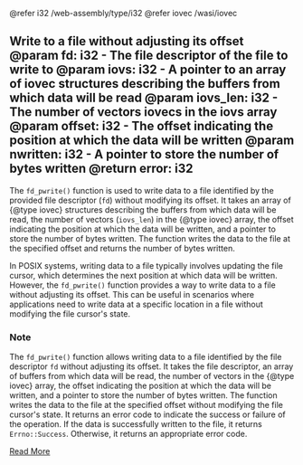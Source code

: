 @refer i32 /web-assembly/type/i32
@refer iovec /wasi/iovec

Write to a file without adjusting its offset
@param fd: i32 - The file descriptor of the file to write to
@param iovs: i32 - A pointer to an array of iovec structures describing the buffers from which data will be read
@param iovs_len: i32 - The number of vectors iovecs in the iovs array
@param offset: i32 - The offset indicating the position at which the data will be written
@param nwritten: i32 - A pointer to store the number of bytes written
@return error: i32
---

The `fd_pwrite()` function is used to write data to a file identified by the provided file descriptor (`fd`) without modifying its offset. It takes an array of {@type iovec} structures describing the buffers from which data will be read, the number of vectors (`iovs_len`) in the {@type iovec} array, the offset indicating the position at which the data will be written, and a pointer to store the number of bytes written. The function writes the data to the file at the specified offset and returns the number of bytes written.

In POSIX systems, writing data to a file typically involves updating the file cursor, which determines the next position at which data will be written. However, the `fd_pwrite()` function provides a way to write data to a file without adjusting its offset. This can be useful in scenarios where applications need to write data at a specific location in a file without modifying the file cursor's state.

### Note

The `fd_pwrite()` function allows writing data to a file identified by the file descriptor `fd` without adjusting its offset. It takes the file descriptor, an array of buffers from which data will be read, the number of vectors in the {@type iovec} array, the offset indicating the position at which the data will be written, and a pointer to store the number of bytes written. The function writes the data to the file at the specified offset without modifying the file cursor's state. It returns an error code to indicate the success or failure of the operation. If the data is successfully written to the file, it returns `Errno::Success`. Otherwise, it returns an appropriate error code.

[Read More](https://wasix.org/docs/api-reference/wasi/fd_pwrite)
